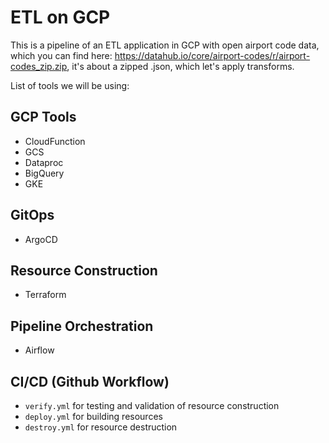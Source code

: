 # ETL on GCP

This is a pipeline of an ETL application in GCP with open airport code data, which you can find here: https://datahub.io/core/airport-codes/r/airport-codes_zip.zip, it's about a zipped .json, which let's apply transforms.

List of tools we will be using:

## GCP Tools
- CloudFunction
- GCS
- Dataproc
- BigQuery
- GKE

## GitOps
- ArgoCD

## Resource Construction
- Terraform

## Pipeline Orchestration
- Airflow

## CI/CD (Github Workflow)
- `verify.yml` for testing and validation of resource construction
- `deploy.yml` for building resources
- `destroy.yml` for resource destruction
